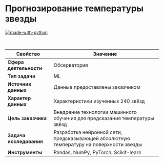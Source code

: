 # Прогнозирование температуры звезды

[![made-with-python](https://img.shields.io/badge/Made%20with-Python-1f425f.svg)](https://www.python.org/)

<br>

Свойство | Значение
-|-
**Сфера деятельности** | Обсерватория
**Тип задачи** | ML
**Источник данных** | Данные предоставлены заказчиком
**Характер данных** | Характеристики изученных 240 звёзд
**Цель заказчика** | Внедрение технологии машинного обучения для предсказания температуры звёзд
**Задача исследования** | Разработка нейронной сети, предсказывающей абсолютную температуру на поверхности звезды
**Инструменты** | Pandas, NumPy, PyTorch, Scikit-learn
